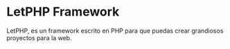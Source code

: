 # LetPHP Framework
LetPHP, es un framework escrito en PHP para que puedas crear grandiosos proyectos para la web.

